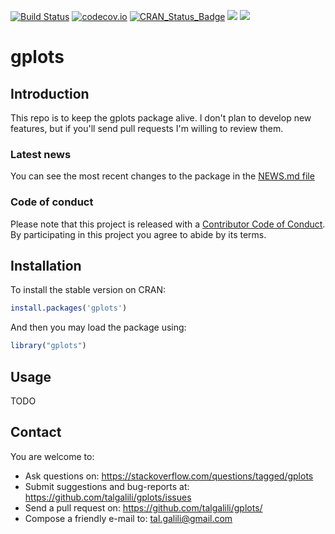 
[![Build Status](https://travis-ci.org/talgalili/gplots.png?branch=master)](https://travis-ci.org/talgalili/gplots)
[![codecov.io](https://codecov.io/github/talgalili/gplots/coverage.svg?branch=master)](https://codecov.io/github/talgalili/gplots?branch=master)
[![CRAN_Status_Badge](http://www.r-pkg.org/badges/version/gplots)](https://cran.r-project.org/package=gplots)
![](http://cranlogs.r-pkg.org/badges/gplots?color=yellow)
![](http://cranlogs.r-pkg.org/badges/grand-total/gplots?color=yellowgreen)

# gplots


## Introduction

This repo is to keep the gplots package alive. I don't plan to develop new features, but if you'll send pull requests I'm willing to review them.


### Latest news

You can see the most recent changes to the package in the [NEWS.md file](https://talgalili.github.io/gplots/news/index.html)



### Code of conduct

Please note that this project is released with a [Contributor Code of Conduct](https://github.com/talgalili/gplots/blob/master/CODE_OF_CONDUCT.md). By participating in this project you agree to abide by its terms.



## Installation

To install the stable version on CRAN:

```r
install.packages('gplots')
```


And then you may load the package using:

```R
library("gplots")
```

## Usage

TODO


## Contact

You are welcome to:

* Ask questions on: <https://stackoverflow.com/questions/tagged/gplots>
* Submit suggestions and bug-reports at: <https://github.com/talgalili/gplots/issues>
* Send a pull request on: <https://github.com/talgalili/gplots/>
* Compose a friendly e-mail to: <tal.galili@gmail.com>

